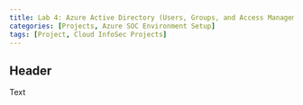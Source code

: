 ```yaml
---
title: Lab 4: Azure Active Directory (Users, Groups, and Access Management)
categories: [Projects, Azure SOC Environment Setup] 
tags: [Project, Cloud InfoSec Projects]
---
```


## Header

Text
